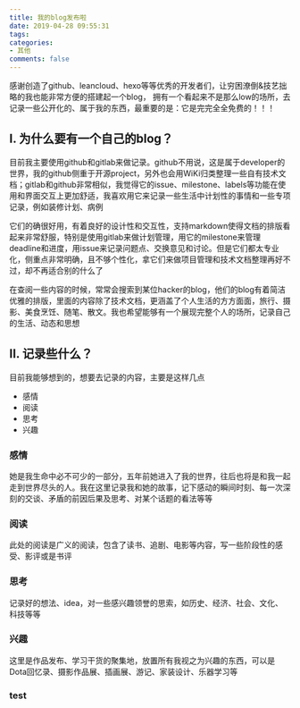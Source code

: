 ```yaml
---
title: 我的blog发布啦
date: 2019-04-28 09:55:31
tags:
categories:
- 其他
comments: false
---
```


感谢创造了github、leancloud、hexo等等优秀的开发者们，让穷困潦倒&技艺拙略的我也能非常方便的搭建起一个blog，
拥有一个看起来不是那么low的场所，去记录一些公开化的、属于我的东西，最重要的是：它是完完全全免费的！！！

## I. 为什么要有一个自己的blog？
目前我主要使用github和gitlab来做记录。github不用说，这是属于developer的世界，我的github侧重于开源project，另外也会用WiKi归类整理一些自有技术文档；gitlab和github非常相似，我觉得它的issue、milestone、labels等功能在使用和界面交互上更加舒适，我喜欢用它来记录一些生活中计划性的事情和一些专项记录，例如装修计划、病例

它们的确很好用，有着良好的设计性和交互性，支持markdown使得文档的排版看起来非常舒服，特别是使用gitlab来做计划管理，用它的milestone来管理deadline和进度，用issue来记录问题点、交换意见和讨论。但是它们都太专业化，侧重点非常明确，且不够个性化，拿它们来做项目管理和技术文档整理再好不过，却不再适合别的什么了

在查阅一些内容的时候，常常会搜索到某位hacker的blog，他们的blog有着简洁优雅的排版，里面的内容除了技术文档，更涵盖了个人生活的方方面面，旅行、摄影、美食烹饪、随笔、散文。我也希望能够有一个展现完整个人的场所，记录自己的生活、动态和思想

## II. 记录些什么？
目前我能够想到的，想要去记录的内容，主要是这样几点
* 感情
* 阅读
* 思考
* 兴趣

### 感情
她是我生命中必不可少的一部分，五年前她进入了我的世界，往后也将是和我一起走到世界尽头的人。我在这里记录我和她的故事，记下感动的瞬间时刻、每一次深刻的交谈、矛盾的前因后果及思考、对某个话题的看法等等

### 阅读
此处的阅读是广义的阅读，包含了读书、追剧、电影等内容，写一些阶段性的感受、影评或是书评

### 思考
记录好的想法、idea，对一些感兴趣领誉的思索，如历史、经济、社会、文化、科技等等

### 兴趣
这里是作品发布、学习干货的聚集地，放置所有我视之为兴趣的东西，可以是Dota回忆录、摄影作品展、插画展、游记、家装设计、乐器学习等

### test
